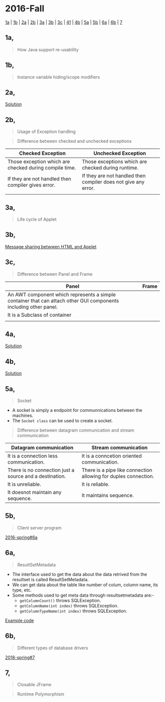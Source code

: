 # 2016-Fall

[1a](#1a) | [1b](#1b) | [2a](#2a) | [2b](#2b) | [3a](#3a) | [3b](#3b) | [3c](#3c) | [41](#41) | [4b](#4b) | [5a](#5a) | [5b](#5b) | [6a](#6a) | [6b](#6b) | [7](#7)

## 1a,

>How Java support re-usablilty

## 1b,

>Instance variable hiding/scope modifiers

## 2a,

[Solution]()

## 2b,

>Usage of Exception handling

[]()

>Difference between checked and unchecked exceptions

|**Checked Exception**|**Unchecked Exception**|
|--|--|
|Those exception which are checked during compile time.|Those exceptions which are checked during runtime.|
|If they are not handled then compiler gives error.|If they are not handled then compiler does not give any error.|
|||

## 3a,

>Life cycle of Applet

[]()

## 3b,

[Message sharing betwwen HTML and Applet]()

## 3c,

>Difference between Panel and Frame

|**Panel**|**Frame**|
|--|--|
|An AWT component which represents a simple container that can attach other GUI components including other panel.||
|It is a Subclass of container||
||

## 4a,

[Solution]()

## 4b,

[Solution]()

## 5a,

>Socket

- A socket is simply a endpoint for communnications between the machines.
- The `Socket class` can be used to create a socket.

>Difference between datagram communication and stream communication

|**Datagram communication**|**Stream communication**|
|--|--|
|It is a connection less communication.|It is a conncetion oriented communication.|
|There is no connection just a source and a destination.|There is a pipe like connection allowing for duples connection.|
|It is unreliable.|It is reliable.|
|It doesnot maintain any sequence.|It maintains sequence.|

## 5b,

>Client server program

[2016-spring#6a]()

## 6a, 

>ResultSetMetadata

- The interface used to get the data about the data retrived from the resultset is called ResultSetMetadata.
- We can get data about the table like number of colum, column name, its type, etc.
- Some methods used to get meta data through resultsetmetadata are:-
    - `getColumnCount()` throws SQLException.
    - `getColumnName(int index)` throws SQLException.
    - `getColumnTypeName(int index)` throws SQLException.

[Example code]()

## 6b,

>Different types of database drivers

[2018-spring#7]()

## 7,

>Closable JFrame

>Runtime Polymorphism
